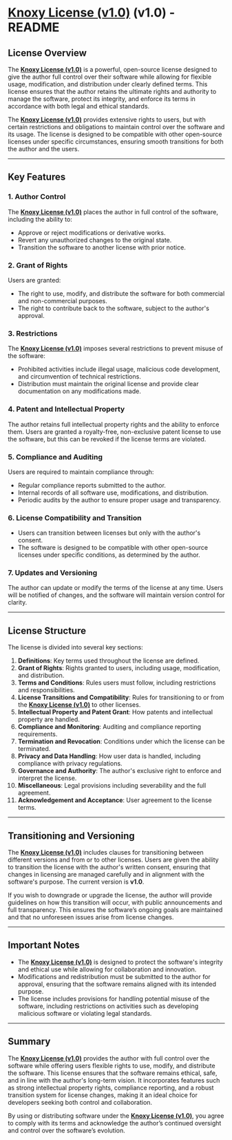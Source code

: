 # [Knoxy License (v1.0)](https://github.com/KnoxTheDev/knoxy-license/LICENSE.md) (v1.0) - README

## License Overview

The **[Knoxy License (v1.0)](https://github.com/KnoxTheDev/knoxy-license/LICENSE.md)** is a powerful, open-source license designed to give the author full control over their software while allowing for flexible usage, modification, and distribution under clearly defined terms. This license ensures that the author retains the ultimate rights and authority to manage the software, protect its integrity, and enforce its terms in accordance with both legal and ethical standards.

The **[Knoxy License (v1.0)](https://github.com/KnoxTheDev/knoxy-license/LICENSE.md)** provides extensive rights to users, but with certain restrictions and obligations to maintain control over the software and its usage. The license is designed to be compatible with other open-source licenses under specific circumstances, ensuring smooth transitions for both the author and the users.

---

## Key Features

### 1. Author Control
The **[Knoxy License (v1.0)](https://github.com/KnoxTheDev/knoxy-license/LICENSE.md)** places the author in full control of the software, including the ability to:
- Approve or reject modifications or derivative works.
- Revert any unauthorized changes to the original state.
- Transition the software to another license with prior notice.

### 2. Grant of Rights
Users are granted:
- The right to use, modify, and distribute the software for both commercial and non-commercial purposes.
- The right to contribute back to the software, subject to the author's approval.

### 3. Restrictions
The **[Knoxy License (v1.0)](https://github.com/KnoxTheDev/knoxy-license/LICENSE.md)** imposes several restrictions to prevent misuse of the software:
- Prohibited activities include illegal usage, malicious code development, and circumvention of technical restrictions.
- Distribution must maintain the original license and provide clear documentation on any modifications made.

### 4. Patent and Intellectual Property
The author retains full intellectual property rights and the ability to enforce them. Users are granted a royalty-free, non-exclusive patent license to use the software, but this can be revoked if the license terms are violated.

### 5. Compliance and Auditing
Users are required to maintain compliance through:
- Regular compliance reports submitted to the author.
- Internal records of all software use, modifications, and distribution.
- Periodic audits by the author to ensure proper usage and transparency.

### 6. License Compatibility and Transition
- Users can transition between licenses but only with the author's consent.
- The software is designed to be compatible with other open-source licenses under specific conditions, as determined by the author.

### 7. Updates and Versioning
The author can update or modify the terms of the license at any time. Users will be notified of changes, and the software will maintain version control for clarity.

---

## License Structure

The license is divided into several key sections:
1. **Definitions**: Key terms used throughout the license are defined.
2. **Grant of Rights**: Rights granted to users, including usage, modification, and distribution.
3. **Terms and Conditions**: Rules users must follow, including restrictions and responsibilities.
4. **License Transitions and Compatibility**: Rules for transitioning to or from the **[Knoxy License (v1.0)](https://github.com/KnoxTheDev/knoxy-license/LICENSE.md)** to other licenses.
5. **Intellectual Property and Patent Grant**: How patents and intellectual property are handled.
6. **Compliance and Monitoring**: Auditing and compliance reporting requirements.
7. **Termination and Revocation**: Conditions under which the license can be terminated.
8. **Privacy and Data Handling**: How user data is handled, including compliance with privacy regulations.
9. **Governance and Authority**: The author's exclusive right to enforce and interpret the license.
10. **Miscellaneous**: Legal provisions including severability and the full agreement.
11. **Acknowledgement and Acceptance**: User agreement to the license terms.

---

## Transitioning and Versioning

The **[Knoxy License (v1.0)](https://github.com/KnoxTheDev/knoxy-license/LICENSE.md)** includes clauses for transitioning between different versions and from or to other licenses. Users are given the ability to transition the license with the author's written consent, ensuring that changes in licensing are managed carefully and in alignment with the software's purpose. The current version is **v1.0**.

If you wish to downgrade or upgrade the license, the author will provide guidelines on how this transition will occur, with public announcements and full transparency. This ensures the software’s ongoing goals are maintained and that no unforeseen issues arise from license changes.

---

## Important Notes

- The **[Knoxy License (v1.0)](https://github.com/KnoxTheDev/knoxy-license/LICENSE.md)** is designed to protect the software's integrity and ethical use while allowing for collaboration and innovation.
- Modifications and redistribution must be submitted to the author for approval, ensuring that the software remains aligned with its intended purpose.
- The license includes provisions for handling potential misuse of the software, including restrictions on activities such as developing malicious software or violating legal standards.

---

## Summary

The **[Knoxy License (v1.0)](https://github.com/KnoxTheDev/knoxy-license/LICENSE.md)** provides the author with full control over the software while offering users flexible rights to use, modify, and distribute the software. This license ensures that the software remains ethical, safe, and in line with the author's long-term vision. It incorporates features such as strong intellectual property rights, compliance reporting, and a robust transition system for license changes, making it an ideal choice for developers seeking both control and collaboration.

By using or distributing software under the **[Knoxy License (v1.0)](https://github.com/KnoxTheDev/knoxy-license/LICENSE.md)**, you agree to comply with its terms and acknowledge the author’s continued oversight and control over the software’s evolution.
